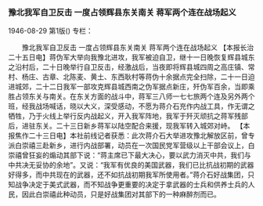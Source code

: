 ### 豫北我军自卫反击  一度占领辉县东关南关  蒋军两个连在战场起义

1946-08-29
第1版()
专栏：

　　豫北我军自卫反击
    一度占领辉县东关南关
    蒋军两个连在战场起义
    【本报长治二十五日电】蒋伪军大举向我豫北进攻，我军被迫自卫，继十一日晚恢复辉县城东之沿村后，二十日晚举行自卫反击，经激战后，当夜即将辉县城四周之高庄镇、常村、杨庄、古章、北陈麦、黄土、东西耿村等蒋伪十余据点完全扫除，二十一日迫进城郊，二十二日我军一部攻克辉县城西南之伪军据点新庄，歼伪军百余，当即乘胜占领东关与南关。在东关方面的战斗中，蒋军三八师一七七旅两个连及另外两个班，经我战场喊话，晓以大义，深受感动，不愿为蒋介石充作内战工具，作无谓之牺牲，乃于火线上举行反内战起义，开入我军阵地，我军于歼灭顽抗之蒋军残部后，进驻东关。二十三日新乡蒋军以陆空配合来援，现我军转入城郊对峙。
    【本报焦作二十三日电】本社前线记者获悉：此次蒋介石大举进攻豫北解放区前，曾专派白崇禧三赴新乡，进行内战部署，动员在一次国民党军营级以上干部会议上，白崇禧曾狂妄的煽动其部下说：“蒋主席已下最大决心，要以武力消灭中共，我们与中共决无妥协的余地”。又说：“我军有优良的美国武器，我们已比抗战初期的武器好得多，而中共现在的武器，还不如抗战初期我军所使用者。”蒋介石好战集团，只知战争决定于美式武器，而不知战争更重要的决定于拿武器的士兵和供养士兵的人民，因此白崇禧此种动员，只是好战集团对其部下的一种麻醉剂而已。

